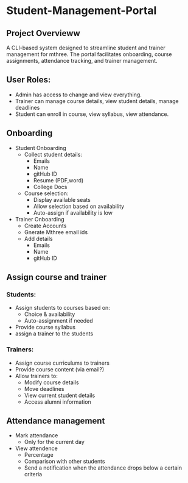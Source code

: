# Student-Management-Portal

## Project Overvieww

A CLI-based system designed to streamline student and trainer management for mthree. The portal facilitates onboarding, course assignments, attendance tracking, and trainer management.


## User Roles:
- Admin has access to change and view everything.
- Trainer can manage course details, view student details, manage deadlines
- Student can enroll in course, view syllabus, view attendance.


## Onboarding

- Student Onboarding
  - Collect student details:
    - Emails
    - Name
    - gitHub ID
    - Resume (PDF,word)
    - College Docs
  - Course selection:
    - Display available seats
    - Allow selection based on availability
    - Auto-assign if availability is low
- Trainer Onboarding
  - Create Accounts
  - Gnerate Mthree email ids
  - Add details
    - Emails
    - Name
    - gitHub ID


## Assign course and trainer

### Students:
- Assign students to courses based on:
  - Choice & availability
  - Auto-assignment if needed
- Provide course syllabus
- assign a trainer to the students

### Trainers:
- Assign course curriculums to trainers
- Provide course content (via email?)
- Allow trainers to:
  - Modify course details
  - Move deadlines
  - View current student details
  - Access alumni information


## Attendance management
- Mark attendance
  - Only for the current day
- View attendence
  - Percentage
  - Comparison with other students
  - Send a notification when the attendance drops below a certain criteria
